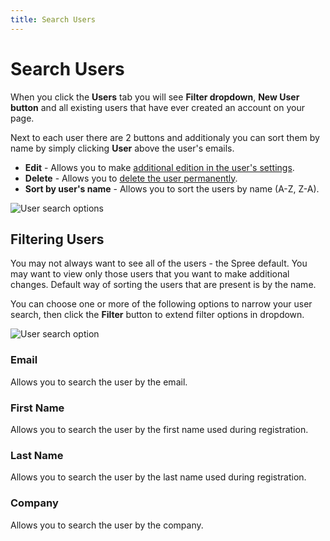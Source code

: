 ```yaml
---
title: Search Users
---
```


# Search Users

When you click the **Users** tab you will see **Filter dropdown**, **New User button** and all existing users that have ever created an account on your page.

Next to each user there are 2 buttons and additionaly you can sort them by name by simply clicking **User** above the user's emails.

* **Edit** - Allows you to make [additional edition in the user's settings](edit_users.md).
* **Delete** - Allows you to [delete the user permanently](delete_users.md).
* **Sort by user's name** - Allows you to sort the users by name (A-Z, Z-A).

![User search options](/images/user/users/user_tab.jpg)

## Filtering Users

You may not always want to see all of the users - the Spree default. You may want to view only those users that you want to make additional changes. Default way of sorting the users that are present is by the name.

You can choose one or more of the following options to narrow your user search, then click the **Filter** button to extend filter options in dropdown.

![User search option](/images/user/users/user_search_option.jpg)

### Email

Allows you to search the user by the email.

### First Name

Allows you to search the user by the first name used during registration.

### Last Name

Allows you to search the user by the last name used during registration.

### Company

Allows you to search the user by the company.
